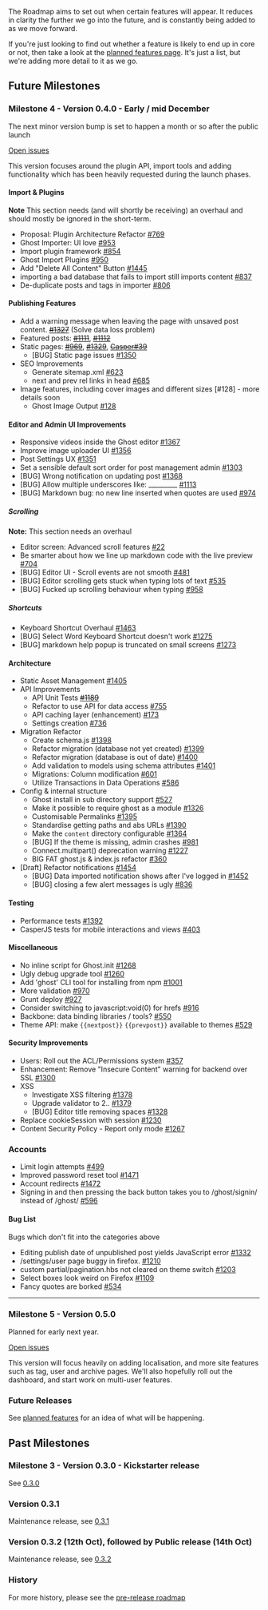 The Roadmap aims to set out when certain features will appear. It reduces in clarity the further we go into the future, and is constantly being added to as we move forward.

If you're just looking to find out whether a feature is likely to end up in core or not, then take a look at the [planned features page](https://github.com/TryGhost/Ghost/wiki/Planned-Features). It's just a list, but we're adding more detail to it as we go.

## Future Milestones

### Milestone 4 - Version 0.4.0 - Early / mid December

The next minor version bump is set to happen a month or so after the public launch

[Open issues](https://github.com/TryGhost/Ghost/issues?milestone=3&page=1&state=open)

This version focuses around the plugin API, import tools and adding functionality which has been heavily requested during the launch phases.
#### Import & Plugins

**Note** This section needs (and will shortly be receiving) an overhaul and should mostly be ignored in the short-term.

* Proposal: Plugin Architecture Refactor [#769](https://github.com/TryGhost/Ghost/issues/769)
* Ghost Importer: UI love [#953](https://github.com/TryGhost/Ghost/issues/953)
* Import plugin framework [#854](https://github.com/TryGhost/Ghost/issues/854)
* Ghost Import Plugins [#950](https://github.com/TryGhost/Ghost/issues/950)
* Add "Delete All Content" Button [#1445](https://github.com/TryGhost/Ghost/issues/1445)
* importing a bad database that fails to import still imports content [#837](https://github.com/TryGhost/Ghost/issues/837)
* De-duplicate posts and tags in importer [#806](https://github.com/TryGhost/Ghost/issues/806)

#### Publishing Features

* Add a warning message when leaving the page with unsaved post content. [~~#1327~~](https://github.com/TryGhost/Ghost/issues/1327) (Solve data loss problem)
* Featured posts: [~~#1111~~](https://github.com/TryGhost/Ghost/issues/1111), [~~#1112~~](https://github.com/TryGhost/Ghost/issues/1112) 
* Static pages: [~~#969~~](https://github.com/TryGhost/Ghost/issues/969), [~~#1329~~](https://github.com/TryGhost/Ghost/issues/1329), [~~Casper#39~~](https://github.com/TryGhost/Casper/issues/39)
    * [BUG] Static page issues [#1350](https://github.com/TryGhost/Ghost/issues/1350)   
* SEO Improvements
	* Generate sitemap.xml [#623](https://github.com/TryGhost/Ghost/issues/623)
    * next and prev rel links in head [#685](https://github.com/TryGhost/Ghost/issues/685)
* Image features, including cover images and different sizes [#128] - more details soon
    * Ghost Image Output [#128](https://github.com/TryGhost/Ghost/issues/128) 

#### Editor and Admin UI Improvements

* Responsive videos inside the Ghost editor [#1367](https://github.com/TryGhost/Ghost/issues/1367)
* Improve image uploader UI [#1356](https://github.com/TryGhost/Ghost/issues/1356)
* Post Settings UX [#1351](https://github.com/TryGhost/Ghost/issues/1351)
* Set a sensible default sort order for post management admin [#1303](https://github.com/TryGhost/Ghost/issues/1303)
* [BUG] Wrong notification on updating post [#1368](https://github.com/TryGhost/Ghost/issues/1368)
* [BUG] Allow multiple underscores like: _________ [#1113](https://github.com/TryGhost/Ghost/issues/1113)
* [BUG] Markdown bug: no new line inserted when quotes are used [#974](https://github.com/TryGhost/Ghost/issues/974)

##### Scrolling
**Note:**  This section needs an overhaul

* Editor screen: Advanced scroll features [#22](https://github.com/TryGhost/Ghost/issues/22)
* Be smarter about how we line up markdown code with the live preview [#704](https://github.com/TryGhost/Ghost/pull/704)
* [BUG] Editor UI - Scroll events are not smooth [#481](https://github.com/TryGhost/Ghost/issues/481)
* [BUG] Editor scrolling gets stuck when typing lots of text [#535](https://github.com/TryGhost/Ghost/issues/535)
* [BUG] Fucked up scrolling behaviour when typing  [#958](https://github.com/TryGhost/Ghost/issues/958)

##### Shortcuts
* Keyboard Shortcut Overhaul [#1463](https://github.com/TryGhost/Ghost/issues/1463)
* [BUG] Select Word Keyboard Shortcut doesn't work [#1275](https://github.com/TryGhost/Ghost/issues/1275)
* [BUG] markdown help popup is truncated on small screens [#1273](https://github.com/TryGhost/Ghost/issues/1273)


#### Architecture

* Static Asset Management [#1405](https://github.com/TryGhost/Ghost/issues/1405)
* API Improvements
	* API Unit Tests [~~#1189~~](https://github.com/TryGhost/Ghost/issues/1189)
    * Refactor to use API for data access [#755](https://github.com/TryGhost/Ghost/issues/755)
	* API caching layer (enhancement) [#173](https://github.com/TryGhost/Ghost/issues/173)
    * Settings creation [#736](https://github.com/TryGhost/Ghost/issues/736)
* Migration Refactor
    * Create schema.js [#1398](https://github.com/TryGhost/Ghost/issues/1398)
    * Refactor migration (database not yet created) [#1399](https://github.com/TryGhost/Ghost/issues/1399)
    * Refactor migration (database is out of date) [#1400](https://github.com/TryGhost/Ghost/issues/1400)
    * Add validation to models using schema attributes [#1401](https://github.com/TryGhost/Ghost/issues/1401)
    * Migrations: Column modification [#601](https://github.com/TryGhost/Ghost/issues/601)
    * Utilize Transactions in Data Operations [#586](https://github.com/TryGhost/Ghost/issues/586)   
* Config & internal structure 
	* Ghost install in sub directory support [#527](https://github.com/TryGhost/Ghost/issues/527)
    * Make it possible to require ghost as a module [#1326](https://github.com/TryGhost/Ghost/issues/1326)
    * Customisable Permalinks [#1395](https://github.com/TryGhost/Ghost/issues/1395)
	* Standardise getting paths and abs URLs [#1390](https://github.com/TryGhost/Ghost/issues/1390)
    * Make the `content` directory configurable [#1364](https://github.com/TryGhost/Ghost/issues/1364)
    * [BUG] If the theme is missing, admin crashes [#981](https://github.com/TryGhost/Ghost/issues/981)
    * Connect.multipart() deprecation warning  [#1227](https://github.com/TryGhost/Ghost/issues/1227)
    * BIG FAT ghost.js & index.js refactor [#360](https://github.com/TryGhost/Ghost/issues/360)
* [Draft] Refactor notifications  [#1454](https://github.com/TryGhost/Ghost/issues/1454)
    * [BUG] Data imported notification shows after I've logged in [#1452](https://github.com/TryGhost/Ghost/issues/1452)
    * [BUG] closing a few alert messages is ugly [#836](https://github.com/TryGhost/Ghost/issues/836)

#### Testing

* Performance tests  [#1392](https://github.com/TryGhost/Ghost/issues/1392)
* CasperJS tests for mobile interactions and views [#403](https://github.com/TryGhost/Ghost/issues/403)

#### Miscellaneous

* No inline script for Ghost.init [#1268](https://github.com/TryGhost/Ghost/issues/1268)
* Ugly debug upgrade tool [#1260](https://github.com/TryGhost/Ghost/issues/1260)
* Add 'ghost' CLI tool for installing from npm [#1001](https://github.com/TryGhost/Ghost/issues/1001)
* More validation [#970](https://github.com/TryGhost/Ghost/issues/970)
* Grunt deploy [#927](https://github.com/TryGhost/Ghost/issues/927)
* Consider switching to javascript:void(0) for hrefs [#916](https://github.com/TryGhost/Ghost/issues/916)
* Backbone: data binding libraries / tools? [#550](https://github.com/TryGhost/Ghost/issues/550)
* Theme API: make `{{nextpost}}` `{{prevpost}}` available to themes [#529](https://github.com/TryGhost/Ghost/issues/529)

#### Security Improvements

* Users: Roll out the ACL/Permissions system [#357](https://github.com/TryGhost/Ghost/issues/357)
* Enhancement: Remove "Insecure Content" warning for backend over SSL [#1300](https://github.com/TryGhost/Ghost/issues/1300)
* XSS
   * Investigate XSS filtering [#1378](https://github.com/TryGhost/Ghost/issues/1378)
   * Upgrade validator to 2.*.* [#1379](https://github.com/TryGhost/Ghost/issues/1379)
   * [BUG] Editor title removing spaces [#1328](https://github.com/TryGhost/Ghost/issues/1328)
* Replace cookieSession with session [#1230](https://github.com/TryGhost/Ghost/issues/1230)
* Content Security Policy - Report only mode [#1267](https://github.com/TryGhost/Ghost/issues/1267)

### Accounts
* Limit login attempts [#499](https://github.com/TryGhost/Ghost/issues/499)
* Improved password reset tool [#1471](https://github.com/TryGhost/Ghost/issues/1471)
* Account redirects [#1472](https://github.com/TryGhost/Ghost/issues/1472)
* Signing in and then pressing the back button takes you to /ghost/signin/ instead of /ghost/ [#596](https://github.com/TryGhost/Ghost/issues/596)


#### Bug List

Bugs which don't fit into the categories above

* Editing publish date of unpublished post yields JavaScript error [#1332](https://github.com/TryGhost/Ghost/issues/1332)
* /settings/user page buggy in firefox. [#1210](https://github.com/TryGhost/Ghost/issues/1210)
* custom partial/pagination.hbs not cleared on theme switch [#1203](https://github.com/TryGhost/Ghost/issues/1203)
* Select boxes look weird on Firefox [#1109](https://github.com/TryGhost/Ghost/issues/1109)
* Fancy quotes are borked [#534](https://github.com/TryGhost/Ghost/issues/534)

----------

### Milestone 5 - Version 0.5.0

Planned for early next year.

[Open issues](https://github.com/TryGhost/Ghost/issues?milestone=4&page=1&state=open)

This version will focus heavily on adding localisation, and more site features such as tag, user and archive pages. We'll also hopefully roll out the dashboard, and start work on multi-user features.

### Future Releases

See [planned features](https://github.com/TryGhost/Ghost/wiki/Planned-Features) for an idea of what will be happening.

## Past Milestones

### Milestone 3 - Version 0.3.0 - Kickstarter release

See [0.3.0](https://github.com/TryGhost/Ghost/commits/0.3.0)

### Version 0.3.1

Maintenance release, see [0.3.1](https://github.com/TryGhost/Ghost/commits/0.3.1)

### Version 0.3.2 (12th Oct), followed by Public release (14th Oct)

Maintenance release, see [0.3.2](https://github.com/TryGhost/Ghost/commits/0.3.2)

### History 

For more history, please see the [pre-release roadmap](https://github.com/TryGhost/Ghost/wiki/Pre-release-Roadmap)
